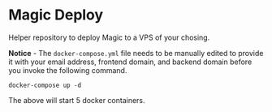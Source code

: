 
# Magic Deploy

Helper repository to deploy Magic to a VPS of your chosing.

**Notice** - The `docker-compose.yml` file needs to be manually edited to provide it with your
email address, frontend domain, and backend domain before you invoke the following command.

```
docker-compose up -d
```

The above will start 5 docker containers.
